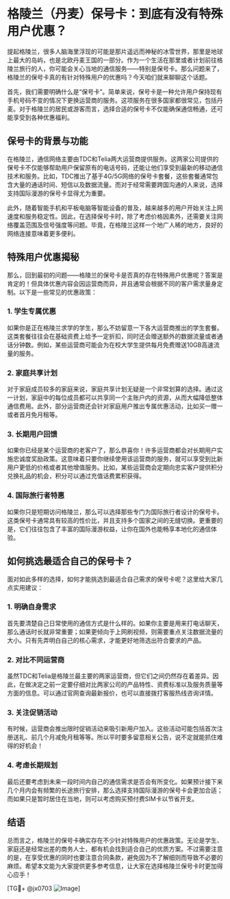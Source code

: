 # 格陵兰（丹麦）保号卡：到底有没有特殊用户优惠？

提起格陵兰，很多人脑海里浮现的可能是那片遥远而神秘的冰雪世界，那里是地球上最大的岛屿，也是北欧丹麦王国的一部分。作为一个生活在那里或者计划前往格陵兰旅行的人，你可能会关心当地的通信服务——特别是保号卡。那么问题来了，格陵兰的保号卡真的有针对特殊用户的优惠吗？今天咱们就来聊聊这个话题。

首先，我们需要明确什么是“保号卡”。简单来说，保号卡是一种允许用户保持现有手机号码不变的情况下更换运营商的服务。这项服务在很多国家都很常见，包括丹麦。对于格陵兰的居民或游客而言，选择合适的保号卡不仅能确保通信畅通，还可能享受到各种优惠福利。

## 保号卡的背景与功能

在格陵兰，通信网络主要由TDC和Telia两大运营商提供服务。这两家公司提供的保号卡不仅能够帮助用户保留原有的电话号码，还能让他们享受到最新的移动通信技术和服务。比如，TDC推出了基于4G/5G网络的保号卡套餐，这些套餐通常包含大量的通话时间、短信以及数据流量。而对于经常需要跨国沟通的人来说，选择支持国际漫游的保号卡显得尤为重要。

此外，随着智能手机和平板电脑等智能设备的普及，越来越多的用户开始关注上网速度和服务稳定性。因此，在选择保号卡时，除了考虑价格因素外，还需要关注网络覆盖范围及信号强度等问题。毕竟，在格陵兰这样一个地广人稀的地方，良好的网络连接意味着更多便利。

## 特殊用户优惠揭秘

那么，回到最初的问题——格陵兰的保号卡是否真的存在特殊用户优惠呢？答案是肯定的！但具体优惠内容会因运营商而异，并且通常会根据不同的客户需求量身定制。以下是一些常见的优惠政策：

### 1. 学生专属优惠
如果你是正在格陵兰求学的学生，那么不妨留意一下各大运营商推出的学生套餐。这类套餐往往会在基础资费上给予一定折扣，同时还会赠送额外的数据流量或者通话分钟数。例如，某些运营商可能会为在校大学生提供每月免费赠送10GB高速流量的服务。

### 2. 家庭共享计划
对于家庭成员较多的家庭来说，家庭共享计划无疑是一个非常划算的选择。通过这一计划，家庭中的每位成员都可以共享同一个主账户内的资源，从而大幅降低整体通信费用。此外，部分运营商还会针对家庭用户推出专属优惠活动，比如买一赠一或者首月免月租等。

### 3. 长期用户回馈
如果你已经是某个运营商的老客户了，那么恭喜你！许多运营商都会对长期用户实施忠诚度奖励政策。这意味着只要你继续使用该运营商的服务，就可以享受到比新用户更低的价格或者其他增值服务。比如，某些运营商会定期向忠实客户提供积分兑换礼品的机会，积分可以通过充值话费累积获得。

### 4. 国际旅行者特惠
如果你只是短期访问格陵兰，那么可以选择那些专门为国际旅行者设计的保号卡。这类保号卡通常具有较高的性价比，并且支持多个国家之间的无缝切换。更重要的是，它们往往包含了丰富的国际漫游权益，让你在国外也能畅享本地化的通信体验。

## 如何挑选最适合自己的保号卡？

面对如此多样的选择，如何才能挑选到最适合自己需求的保号卡呢？这里给大家几点实用建议：

### 1. 明确自身需求
首先要清楚自己日常使用的通信方式是什么样的。如果你主要是用来打电话聊天，那么通话时长就非常重要；如果更倾向于上网刷视频，则需要重点关注数据流量的大小。只有先弄明白自己的核心需求，才能更好地筛选出符合要求的产品。

### 2. 对比不同运营商
虽然TDC和Telia是格陵兰最主要的两家运营商，但它们之间仍然存在着差异。因此，在做决定之前一定要仔细对比两家公司的产品特性、资费标准以及服务质量等方面的信息。可以通过官网查询最新报价，也可以直接拨打客服热线咨询详情。

### 3. 关注促销活动
有时候，运营商会推出限时促销活动来吸引新用户加入。这些活动可能包括首次注册送礼、前几个月减免月租等等。所以平时要多留意相关公告，说不定就能抓住难得的好机会！

### 4. 考虑长期规划
最后还要考虑到未来一段时间内自己的通信需求是否会有所变化。如果预计接下来几个月内会有频繁的长途旅行安排，那么选择支持国际漫游的保号卡会更加合适；而如果只是暂时居住在当地，则可以考虑购买预付费SIM卡以节省开支。

## 结语

总而言之，格陵兰的保号卡确实存在不少针对特殊用户的优惠政策。无论是学生、家庭还是经常出差的商务人士，都有机会找到适合自己的优质方案。不过需要注意的是，在享受优惠的同时也要注意合同条款，避免因为不了解细则而导致不必要的麻烦。希望本文能为大家提供更多参考信息，让大家在选择格陵兰保号卡时更加得心应手！

[TG💪+ @jx0703 ![Image](https://github.com/user-attachments/assets/dbca1d08-cadb-493c-b0ec-ad6f7a83f270)]